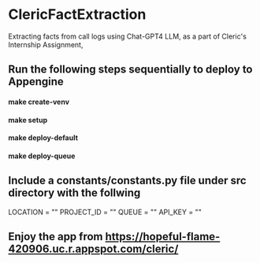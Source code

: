 # ClericFactExtraction
Extracting facts from call logs using Chat-GPT4 LLM, as a part of Cleric's Internship Assignment, 

## Run the following steps sequentially to deploy to Appengine
#### make create-venv
#### make setup
#### make deploy-default
#### make deploy-queue

## Include a constants/constants.py file under src directory with the follwing
LOCATION = "<gae-location>"
PROJECT_ID = "<your-gae-prj-id>"
QUEUE = "<your-queue-name>"
API_KEY = "<your-OPENAI-APIKEY>"

## Enjoy the app from <https://hopeful-flame-420906.uc.r.appspot.com/cleric/>